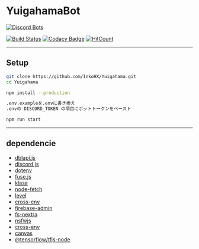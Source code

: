 # YuigahamaBot

[![Discord Bots](https://discordbots.org/api/widget/531097309748920371.svg)](https://discordbots.org/bot/531097309748920371)

[![Build Status](https://travis-ci.org/project-yuigahama/Yuigahama.svg?branch=master)](https://travis-ci.org/project-yuigahama/Yuigahama)
[![Codacy Badge](https://api.codacy.com/project/badge/Grade/2c27e30554a54614bce2a1ece507b02c)](https://www.codacy.com/app/InkoHX/Yuigahama?utm_source=github.com&amp;utm_medium=referral&amp;utm_content=InkoHX/Yuigahama&amp;utm_campaign=Badge_Grade)
[![HitCount](http://hits.dwyl.io/project-yuigahama/Yuigahama.svg)](http://hits.dwyl.io/project-yuigahama/Yuigahama)

---------------------------------------------------

## Setup

```bash
git clone https://github.com/InkoHX/Yuigahama.git
cd Yuigahama

npm install --production

.env.exampleを.envに書き換え
.envの DISCORD_TOKEN の項目にボットトークンをペースト

npm run start
```

---------------------------------------------------

## dependencie

* [dblapi.js](https://github.com/DiscordBotList/dblapi.js)
* [discord.js](https://github.com/discordjs/discord.js)
* [dotenv](https://github.com/motdotla/dotenv)
* [fuse.js](https://github.com/krisk/Fuse)
* [klasa](https://github.com/dirigeants/klasa/tree/master)
* [node-fetch](https://github.com/bitinn/node-fetch)
* [level](https://github.com/Level/level)
* [cross-env](https://github.com/kentcdodds/cross-env)
* [firebase-admin](https://github.com/firebase/firebase-admin-node)
* [fs-nextra](https://github.com/bdistin/fs-nextra)
* [nsfwjs](https://github.com/infinitered/nsfwjs)
* [cross-env](https://github.com/kentcdodds/cross-env)
* [canvas](https://github.com/Automattic/node-canvas)
* [@tensorflow/tfjs-node](https://github.com/tensorflow/tfjs-node)
